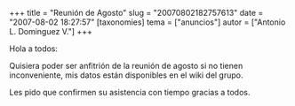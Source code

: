 +++
title = "Reunión de Agosto"
slug = "20070802182757613"
date = "2007-08-02 18:27:57"
[taxonomies]
tema = ["anuncios"]
autor = ["Antonio L. Dominguez V."]
+++

Hola a todos:

Quisiera poder ser anfitrión de la reunión de agosto si no tienen
inconveniente, mis datos están disponibles en el wiki del grupo.

Les pido que confirmen su asistencia con tiempo gracias a todos.

